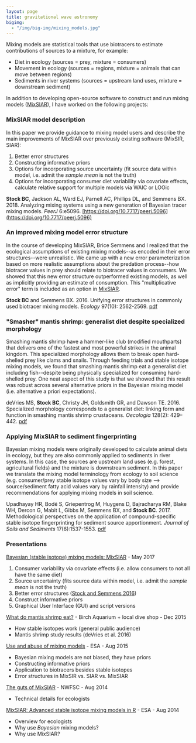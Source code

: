 ```yaml
---
layout: page
title: gravitational wave astronomy
bigimg:
  - "/img/big-img/mixing_models.jpg"
---
```


Mixing models are statistical tools that use biotracers to estimate contributions of sources to a mixture, for example:
  - Diet in ecology (sources = prey, mixture = consumers)
  - Movement in ecology (sources = regions, mixture = animals that can move between regions)
  - Sediments in river systems (sources = upstream land uses, mixture = downstream sediment)

In addition to developing open-source software to construct and run mixing models ([MixSIAR](https://brianstock.github.io/mixsiar)), I have worked on the following projects:

### MixSIAR model description

In this paper we provide guidance to mixing model users and describe the main improvements of MixSIAR over previously existing software (MixSIR, SIAR):
  1. Better error structures
  2. Constructing informative priors
  3. Options for incorporating source uncertainty (fit source data within model, i.e. admit the *sample mean* is not the truth)
  4. Options for incorporating consumer diet variability via covariate effects, calculate relative support for multiple models via WAIC or LOOic

**Stock BC**, Jackson AL, Ward EJ, Parnell AC, Phillips DL, and Semmens BX. 2018. Analyzing mixing systems using a new generation of Bayesian tracer mixing models. *PeerJ* 6:e5096. [https://doi.org/10.7717/peerj.5096](https://doi.org/10.7717/peerj.5096)

### An improved mixing model error structure

In the course of developing MixSIAR, Brice Semmens and I realized that the ecological assumptions of existing mixing models--as encoded in their error structures--were unrealistic. We came up with a new error parameterization based on more realistic assumptions about the predation process--how biotracer values in prey should relate to biotracer values in consumers. We showed that this new error structure outperformed existing models, as well as implicitly providing an estimate of consumption. This "multiplicative error" term is included as an option in [MixSIAR](https://brianstock.github.io/mixsiar).

**Stock BC** and Semmens BX. 2016. Unifying error structures in commonly used biotracer mixing models. *Ecology* 97(10): 2562-2569. [pdf](/pdf/Stock_Semmens_2016_unifying_error_structures.pdf)

### "Smasher" mantis shrimp: generalist diet despite specialized morphology

Smashing mantis shrimp have a hammer-like club (modified mouthparts) that delivers one of the fastest and most powerful strikes in the animal kingdom. This specialized morphology allows them to break open hard-shelled prey like clams and snails. Through feeding trials and stable isotope mixing models, we found that smashing mantis shrimp eat a generalist diet including fish--despite being physically specialized for consuming hard-shelled prey. One neat aspect of this study is that we showed that this result was robust across several alternative priors in the Bayesian mixing model (i.e. alternative a priori expectations).

deVries MS, **Stock BC**, Christy JH, Goldsmith GR, and Dawson TE. 2016. Specialized morphology corresponds to a generalist diet: linking form and function in smashing mantis shrimp crustaceans. *Oecologia* 128(2): 429–442. [pdf](/pdf/deVries_2016_mantis_shrimp.pdf)

### Applying MixSIAR to sediment fingerprinting

Bayesian mixing models were originally developed to calculate animal diets in ecology, but they are also commonly applied to sediments in river systems. In this case, the sources are upstream land uses (e.g. forest, agricultural fields) and the mixture is downstream sediment. In this paper we translate the mixing model terminology from ecology to soil science (e.g. consumer/prey stable isotope values vary by body size --> source/sediment fatty acid values vary by rainfall intensity) and provide recommendations for applying mixing models in soil science.

Upadhayay HR, Bodé S, Griepentrog M, Huygens D, Bajracharya RM, Blake WH, Dercon G, Mabit L, Gibbs M, Semmens BX, and **Stock BC**. 2017. Methodological perspectives on the application of compound-specific stable isotope fingerprinting for sediment source apportionment. *Journal of Soils and Sediments* 17(6):1537-1553. [pdf](/pdf/Upadhayay_2017_cssi_sediment_fingerprinting.pdf)

### Presentations

[Bayesian (stable isotope) mixing models: MixSIAR](/pdf/mixsiar_sioSIgroup_052217.pdf) - May 2017
  1. Consumer variability via covariate effects (i.e. allow consumers to not all have the same diet)
  2. Source uncertainty (fits source data within model, i.e. admit the *sample mean* is not the truth)
  3. Better error structures ([Stock and Semmens 2016](/pdf/Stock_Semmens_2016_unifying_error_structures.pdf))
  4. Construct informative priors
  5. Graphical User Interface (GUI) and script versions

[What do mantis shrimp eat?](/pdf/mantis_shrimp_diet.pdf) - Birch Aquarium + local dive shop - Dec 2015
  - How stable isotopes work (general public audience)
  - Mantis shrimp study results (deVries et al. 2016)

[Use and abuse of mixing models](/pdf/Brian_Stock_MixSIAR_ESA_2015.pdf) - ESA - Aug 2015
  - Bayesian mixing models are not biased, they have priors
  - Constructing informative priors
  - Application to biotracers besides stable isotopes
  - Error structures in MixSIR vs. SIAR vs. MixSIAR

[The guts of MixSIAR](/pdf/MixSIAR_guts_BrianStock_NWFSC_Aug_29_2014.pdf) - NWFSC - Aug 2014
  - Technical details for ecologists

[MixSIAR: Advanced stable isotope mixing models in R](/pdf/MixSIAR_BrianStock_ESA_2014.pdf) - ESA - Aug 2014
  - Overview for ecologists
  - Why use *Bayesian* mixing models?
  - Why use MixSIAR?
